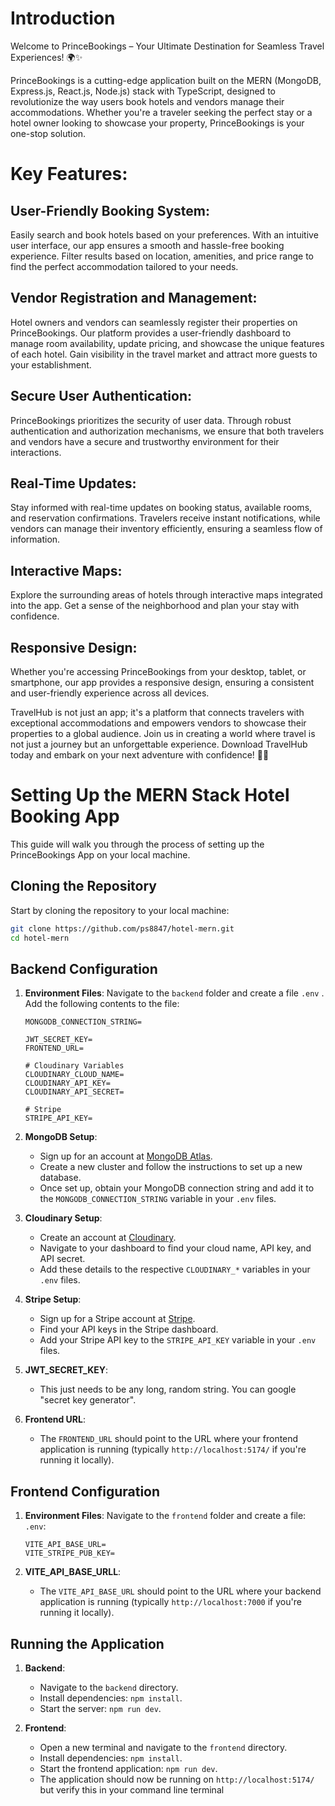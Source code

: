 # Introduction 

Welcome to PrinceBookings – Your Ultimate Destination for Seamless Travel Experiences! 🌍✨

PrinceBookings is a cutting-edge application built on the MERN (MongoDB, Express.js, React.js, Node.js) stack with TypeScript, designed to revolutionize the way users book hotels and vendors manage their accommodations. Whether you're a traveler seeking the perfect stay or a hotel owner looking to showcase your property, PrinceBookings is your one-stop solution.

# Key Features:

## User-Friendly Booking System:
Easily search and book hotels based on your preferences. With an intuitive user interface, our app ensures a smooth and hassle-free booking experience. Filter results based on location, amenities, and price range to find the perfect accommodation tailored to your needs.

## Vendor Registration and Management:
Hotel owners and vendors can seamlessly register their properties on PrinceBookings. Our platform provides a user-friendly dashboard to manage room availability, update pricing, and showcase the unique features of each hotel. Gain visibility in the travel market and attract more guests to your establishment.

## Secure User Authentication:
PrinceBookings prioritizes the security of user data. Through robust authentication and authorization mechanisms, we ensure that both travelers and vendors have a secure and trustworthy environment for their interactions.

## Real-Time Updates:
Stay informed with real-time updates on booking status, available rooms, and reservation confirmations. Travelers receive instant notifications, while vendors can manage their inventory efficiently, ensuring a seamless flow of information.

## Interactive Maps:
Explore the surrounding areas of hotels through interactive maps integrated into the app. Get a sense of the neighborhood and plan your stay with confidence.

## Responsive Design:
Whether you're accessing PrinceBookings from your desktop, tablet, or smartphone, our app provides a responsive design, ensuring a consistent and user-friendly experience across all devices.

TravelHub is not just an app; it's a platform that connects travelers with exceptional accommodations and empowers vendors to showcase their properties to a global audience. Join us in creating a world where travel is not just a journey but an unforgettable experience. Download TravelHub today and embark on your next adventure with confidence! 🌟🏨

# Setting Up the MERN Stack Hotel Booking App

This guide will walk you through the process of setting up the PrinceBookings App on your local machine.

## Cloning the Repository

Start by cloning the repository to your local machine:

```bash
git clone https://github.com/ps8847/hotel-mern.git
cd hotel-mern
```

## Backend Configuration

1. **Environment Files**: Navigate to the `backend` folder and create a file `.env` . Add the following contents to the file:

    ```plaintext
    MONGODB_CONNECTION_STRING=

    JWT_SECRET_KEY=
    FRONTEND_URL=

    # Cloudinary Variables
    CLOUDINARY_CLOUD_NAME=
    CLOUDINARY_API_KEY=
    CLOUDINARY_API_SECRET=

    # Stripe
    STRIPE_API_KEY=
    ```

2. **MongoDB Setup**: 
    - Sign up for an account at [MongoDB Atlas](https://www.mongodb.com/cloud/atlas).
    - Create a new cluster and follow the instructions to set up a new database.
    - Once set up, obtain your MongoDB connection string and add it to the `MONGODB_CONNECTION_STRING` variable in your `.env` files.

3. **Cloudinary Setup**:
    - Create an account at [Cloudinary](https://cloudinary.com/).
    - Navigate to your dashboard to find your cloud name, API key, and API secret.
    - Add these details to the respective `CLOUDINARY_*` variables in your `.env` files.

4. **Stripe Setup**:
    - Sign up for a Stripe account at [Stripe](https://stripe.com/).
    - Find your API keys in the Stripe dashboard.
    - Add your Stripe API key to the `STRIPE_API_KEY` variable in your `.env` files.
  
5. **JWT_SECRET_KEY**:
    - This just needs to be any long, random string. You can google "secret key generator".

7. **Frontend URL**:
    - The `FRONTEND_URL` should point to the URL where your frontend application is running (typically `http://localhost:5174/` if you're running it locally).
  

## Frontend Configuration

1. **Environment Files**: Navigate to the `frontend` folder and create a file: `.env`:

    ```plaintext
    VITE_API_BASE_URL=
    VITE_STRIPE_PUB_KEY=
    ```

5. **VITE_API_BASE_URLL**:
    - The `VITE_API_BASE_URL` should point to the URL where your backend application is running (typically `http://localhost:7000` if you're running it locally).

## Running the Application

1. **Backend**:
    - Navigate to the `backend` directory.
    - Install dependencies: `npm install`.
    - Start the server: `npm run dev`.

2. **Frontend**:
    - Open a new terminal and navigate to the `frontend` directory.
    - Install dependencies: `npm install`.
    - Start the frontend application: `npm run dev`.
    - The application should now be running on `http://localhost:5174/` but verify this in your command line terminal  

